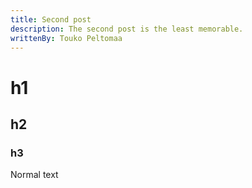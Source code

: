 ```yaml
---
title: Second post
description: The second post is the least memorable.
writtenBy: Touko Peltomaa
---
```


# h1
## h2
### h3

Normal text
